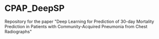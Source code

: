 # CPAP_DeepSP
Repository for the paper "Deep Learning for Prediction of 30-day Mortality Prediction in Patients with Community-Acquired Pneumonia from Chest Radiographs"

